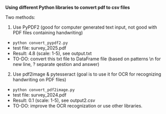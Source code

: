 **Using different Python libraries to convert pdf to csv files**


Two methods:
1. Use PyPDF2 (good for computer generated text input, not good with PDF files containing handwriting)
- `python convert_pypdf2.py`
- test file: survey_2025.pdf
- Result: 4.8 (scale: 1-5), see output.txt
- TO-DO: convert this txt file to DataFrame file (based on patterns \n for new line, ? separate qestion and answer)


2. Use pdf2image & pytesseract (goal is to use it for OCR for recognizing handwriting on PDF files)
- `python convert_pdf2image.py`
- test file: survey_2024.pdf
- Result: 0.1 (scale: 1-5), see output2.csv
- TO-DO: improve the OCR recognization or use other libraries.